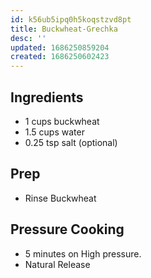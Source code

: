 ```yaml
---
id: k56ub5ipq0h5koqstzvd8pt
title: Buckwheat-Grechka
desc: ''
updated: 1686250859204
created: 1686250602423
---
```


## Ingredients
- 1 cups buckwheat
- 1.5 cups water
- 0.25 tsp salt (optional)

## Prep
- Rinse Buckwheat

## Pressure Cooking
- 5 minutes on High pressure.
- Natural Release
